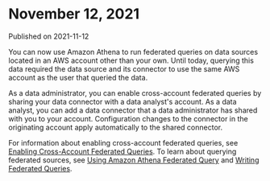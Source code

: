 # November 12, 2021<a name="release-note-2021-11-12"></a>

Published on 2021\-11\-12

You can now use Amazon Athena to run federated queries on data sources located in an AWS account other than your own\. Until today, querying this data required the data source and its connector to use the same AWS account as the user that queried the data\.

As a data administrator, you can enable cross\-account federated queries by sharing your data connector with a data analyst's account\. As a data analyst, you can add a data connector that a data administrator has shared with you to your account\. Configuration changes to the connector in the originating account apply automatically to the shared connector\.

For information about enabling cross\-account federated queries, see [Enabling Cross\-Account Federated Queries](xacct-fed-query-enable.md)\. To learn about querying federated sources, see [Using Amazon Athena Federated Query](connect-to-a-data-source.md) and [Writing Federated Queries](writing-federated-queries.md)\.